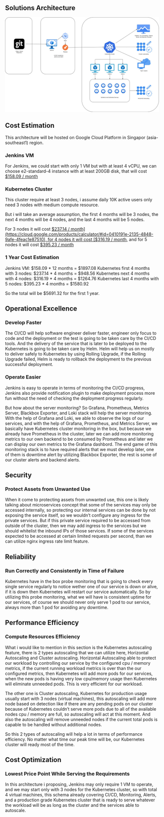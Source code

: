 ## Solutions Architecture
![architecture](./images/architecture.jpg)


## Cost Estimation
This architecture will be hosted on Google Cloud Platform in Singapor (asia-southeast1) region.

### Jenkins VM

For Jenkins, we could start with only 1 VM but with at least 4 vCPU, we can choose e2-standard-4 instance with at least 200GB disk, that will cost [$158.09 / month](https://cloud.google.com/products/calculator/#id=2476e65b-8c4f-47c4-a535-379ebbc8b364)

### Kubernetes Cluster

This cluster require at least 3 nodes, i assume daily 10K active users only need 3 nodes with medium compute resource.

But i will take an average assumption, the first 4 months will be 3 nodes, the next 4 months will be 4 nodes, and the last 4 months will be 5 nodes.

For 3 nodes it will cost [$237.14 / month](https://cloud.google.com/products/calculator/#id=0410191e-2135-4848-9afe-4feac1e87510), for 4 nodes it will cost [$316.19 / month](https://cloud.google.com/products/calculator/#id=e0b26344-fb47-4402-8bca-80d6c798cfa0), and for 5 nodes it will cost [$395.23 / month](https://cloud.google.com/products/calculator/#id=24b92a0f-434f-4c24-b823-19648538602a)


### 1 Year Cost Estimation

Jenkins VM: $158.09 * 12 months = $1897.08
Kubernetes first 4 months with 3 nodes: $237.14 * 4 months = $948.56
Kubernetes next 4 months with 4 nodes: $316.19 * 4 months = $1264.76
Kubernetes last 4 months with 5 nodes: $395.23 * 4 months = $1580.92

So the total will be $5691.32 for the first 1 year.

## Operational Excellence

### Develop Faster
The CI/CD will help software engineer deliver faster, engineer only focus to code and the deployment or the test is going to be taken care by the CI/CD tools. And the delivery of the service that is later to be deployed to the Kubernetes is going to be taken care by Helm. Helm will help us on mostly to deliver safely to Kubernetes by using Rolling Upgrade, if the Rolling Upgrade failed, Helm is ready to rollback the deployment to the previous successful deployment.

### Operate Easier
Jenkins is easy to operate in terms of monitoring the CI/CD progress, Jenkins also provide notification plugin to make deployment process more fun without the need of checking the deployment progress regularly.

But how about the server monitoring? So Grafana, Prometheus, Metrics Server, Blackbox Exporter, and Loki stack will help the server monitoring. With the help of Grafana and Loki, we able to observe the logs of our services, and with the help of Grafana, Prometheus, and Metrics Server, we basically have Kubernetes cluster monitoring in the box, but because we already have Prometheus in the cluster, later we can add more monitoring metrics to our own backend to be consumed by Prometheus and later we can display our own metrics to the Grafana dashbord. The end game of this monitoring stack is to have required alerts that we must develop later, one of them is downtime alert by utilizing Blackbox Exporter, the rest is some of our cluster alerts and backend alerts.


## Security

### Protect Assets from Unwanted Use
When it come to protecting assets from unwanted use, this one is likely talking about microservices concept that some of the services may only be accessed internally, so protecting our internal services can be done by not exposing the service itself, so we wouldn’t configure any ingress for the private services. But if this private service required to be accessed from outside of the cluster, then we may add ingress to the services but we should whitelist the inbound IPs of those services. If some of the services expected to be accessed at certain limited requests per second, than we can utilize nginx ingress rate limit feature.


## Reliability

### Run Correctly and Consistently in Time of Failure
Kubernetes have in the box probe monitoring that is going to check every single service regularly to notice wether one of our service is down or alive, if it is down then Kubernetes will restart our service automatically. So by utilizing this probe monitoring, what we will have is consistent uptime for our services, of course we should never only serve 1 pod to our service, always more than 1 pod for avoiding any downtime.


## Performance Efficiency

### Compute Resources Efficiency
What i would like to mention in this section is the Kubernetes autoscaling feature, there is 2 types autoscaling that we can utilize here, Horizontal Autoscaling and Cluster autoscaling. Horizontal Autoscaling able to protect our workload by controlling our service by the configured cpu / memory metrics, if the current running workload metrics is over than the our configured metrics, then Kubernetes will add more pods for our services, when the new pods is having very low cpu/memory usage then Kubernetes will eliminate unneeded pods. This is very efficient for our workload.

The other one is Cluster autoscaling, Kubernetes for production usage usually start with 3 nodes (virtual machines), this autoscaling will add more node based on detection like if there are any pending pods on our cluster because of Kubernetes couldn’t serve more pods due to all of the available nodes cpu / memory are full, so autoscaling will act at this moment. And also the autoscaling will remove unneeded nodes if the current total pods is capable to be handled without additional nodes.

So this 2 types of autoscaling will help a lot in terms of performance efficiency. No matter what time our peak time will be, our Kubernetes cluster will ready most of the time.


## Cost Optimization

### Lowest Price Point While Serving the Requirements

In this architecture i proposing, Jenkins may only require 1 VM to operate, and we may start only with 3 nodes for the Kubernetes cluster, so with total 4 virtual machines, this schema already covering CI/CD, Monitoring, Alerts, and a production grade Kubernetes cluster that is ready to serve whatever the workload will be as long as the cluster and the services able to autoscale.
